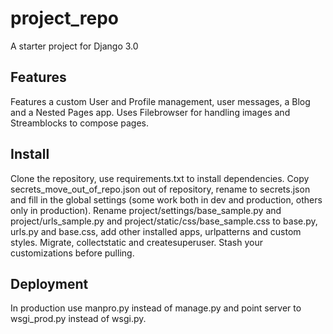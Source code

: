 # project_repo
A starter project for Django 3.0
## Features
Features a custom User and Profile management, user messages, a Blog and a Nested Pages app.
Uses Filebrowser for handling images and Streamblocks to compose pages.
## Install
Clone the repository, use requirements.txt to install dependencies. Copy secrets_move_out_of_repo.json out of repository, rename to secrets.json and fill in the global settings (some work both in dev and production, others only in production). Rename
project/settings/base_sample.py and project/urls_sample.py and project/static/css/base_sample.css
to base.py, urls.py and base.css, add other installed apps, urlpatterns and custom styles.
Migrate, collectstatic and createsuperuser. Stash your customizations before pulling.
## Deployment
In production use manpro.py instead of manage.py and point server to wsgi_prod.py instead of wsgi.py.
